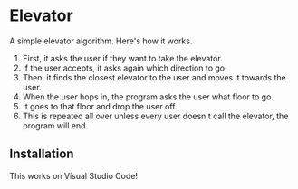 # Elevator

A simple elevator algorithm. Here's how it works.
1. First, it asks the user if they want to take the elevator.
1. If the user accepts, it asks again which direction to go.
1. Then, it finds the closest elevator to the user and moves it towards the user.
1. When the user hops in, the program asks the user what floor to go.
1. It goes to that floor and drop the user off.
1. This is repeated all over unless every user doesn't call the elevator, the program will end.

## Installation
This works on Visual Studio Code!
